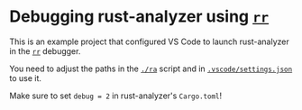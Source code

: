 # Debugging rust-analyzer using [`rr`]

This is an example project that configured VS Code to launch rust-analyzer in the [`rr`] debugger.

You need to adjust the paths in the [`./ra`](./ra) script and in
[`.vscode/settings.json`](.vscode/settings.json) to use it.

Make sure to set `debug = 2` in rust-analyzer's `Cargo.toml`!

[`rr`]: https://github.com/rr-debugger/rr
